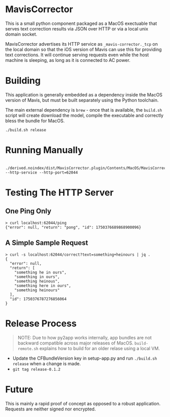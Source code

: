 # MavisCorrector

This is a small python component packaged as a MacOS exectuable that serves text correction results via JSON over HTTP or via a local unix domain socket.

MavisCorrector advertises its HTTP service as `_mavis-corrector._tcp` on the local domain so that the iOS version of Mavis can use this for providing text corrections. It will continue serving requests even while the host machine is sleeping, as long as it is connected to AC power.

# Building

This application is generally embedded as a dependency inside the MacOS version of Mavis, but must be built separately using the Python toolchain.

The main external dependency is `brew` - once that is available, the `build.sh` script will create download the model, compile the executable and correctly bless the bundle for MacOS.

```
./build.sh release
```

# Running Manually

```
 ./derived.noindex/dist/MavisCorrector.plugin/Contents/MacOS/MavisCorrector --http-service --http-port=62044
```

# Testing The HTTP Server

## One Ping Only
```
> curl localhost:62044/ping
{"error": null, "return": "pong", "id": 1750376689868900096}
```

## A Simple Sample Request
```
> curl -s localhost:62044/correct?text=something+heinours | jq .
{
  "error": null,
  "return": [
    "something he in ours",
    "something in ours",
    "something heinous",
    "something here in ours",
    "something heinours"
  ],
  "id": 1750376787276856064
}
```

# Release Process

> NOTE: Due to how py2app works internally, app bundles are not backward compatible across major releases of MacOS. `build-remote.sh` explains how to build for an older relase using a local VM.

 * Update the CFBundleVersion key in setup-app.py and run `./build.sh release` when a change is made.
 * `git tag release-0.1.2`


# Future

This is mainly a rapid proof of concept as opposed to a robust application. Requests are neither signed nor encrypted.

